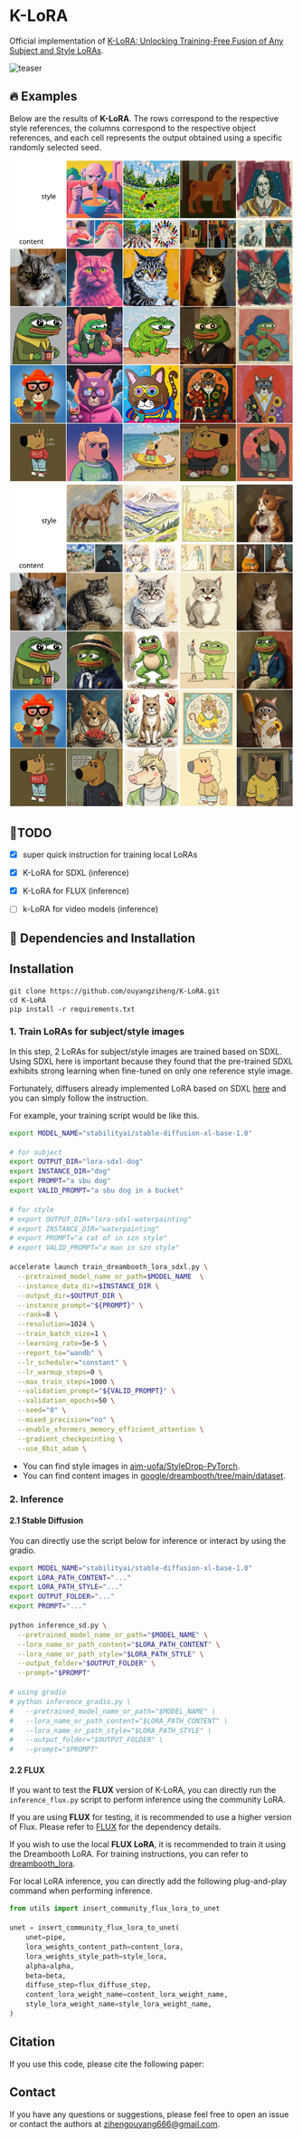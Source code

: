 # K-LoRA

Official implementation of [K-LoRA: Unlocking Training-Free Fusion of Any Subject and Style LoRAs]().

![teaser](pictures/teaser.svg)


## 🔥 Examples
Below are the results of **K-LoRA**. The rows correspond to the respective style references, the columns correspond to the respective object references, and each cell represents the output obtained using a specific randomly selected seed.

![teaser](pictures/2.svg)
![teaser](pictures/520.svg)




## 🚩TODO

- [x] super quick instruction for training local LoRAs
- [x] K-LoRA for SDXL (inference)
- [x] K-LoRA for FLUX (inference)
- [ ] k-LoRA for video models (inference)


## 🔧 Dependencies and Installation

## Installation
```
git clone https://github.com/ouyangziheng/K-LoRA.git
cd K-LoRA
pip install -r requirements.txt
```


### 1. Train LoRAs for subject/style images
In this step, 2 LoRAs for subject/style images are trained based on SDXL. Using SDXL here is important because they found that the pre-trained SDXL exhibits strong learning when fine-tuned on only one reference style image.

Fortunately, diffusers already implemented LoRA based on SDXL [here](https://github.com/huggingface/diffusers/blob/main/examples/dreambooth/README_sdxl.md) and you can simply follow the instruction. 

For example, your training script would be like this.
```bash
export MODEL_NAME="stabilityai/stable-diffusion-xl-base-1.0"

# for subject
export OUTPUT_DIR="lora-sdxl-dog"
export INSTANCE_DIR="dog"
export PROMPT="a sbu dog"
export VALID_PROMPT="a sbu dog in a bucket"

# for style
# export OUTPUT_DIR="lora-sdxl-waterpainting"
# export INSTANCE_DIR="waterpainting"
# export PROMPT="a cat of in szn style"
# export VALID_PROMPT="a man in szn style"

accelerate launch train_dreambooth_lora_sdxl.py \
  --pretrained_model_name_or_path=$MODEL_NAME  \
  --instance_data_dir=$INSTANCE_DIR \
  --output_dir=$OUTPUT_DIR \
  --instance_prompt="${PROMPT}" \
  --rank=8 \
  --resolution=1024 \
  --train_batch_size=1 \
  --learning_rate=5e-5 \
  --report_to="wandb" \
  --lr_scheduler="constant" \
  --lr_warmup_steps=0 \
  --max_train_steps=1000 \
  --validation_prompt="${VALID_PROMPT}" \
  --validation_epochs=50 \
  --seed="0" \
  --mixed_precision="no" \
  --enable_xformers_memory_efficient_attention \
  --gradient_checkpointing \
  --use_8bit_adam \
```

* You can find style images in [aim-uofa/StyleDrop-PyTorch](https://github.com/aim-uofa/StyleDrop-PyTorch/tree/main/data).
* You can find content images in [google/dreambooth/tree/main/dataset](https://github.com/google/dreambooth/tree/main/dataset).


### 2. Inference

#### 2.1 Stable Diffusion 
You can directly use the script below for inference or interact by using the gradio.

```bash
export MODEL_NAME="stabilityai/stable-diffusion-xl-base-1.0"
export LORA_PATH_CONTENT="..."
export LORA_PATH_STYLE="..."
export OUTPUT_FOLDER="..."  
export PROMPT="..."

python inference_sd.py \
  --pretrained_model_name_or_path="$MODEL_NAME" \
  --lora_name_or_path_content="$LORA_PATH_CONTENT" \
  --lora_name_or_path_style="$LORA_PATH_STYLE" \
  --output_folder="$OUTPUT_FOLDER" \
  --prompt="$PROMPT"

# using gradio 
# python inference_gradio.py \
#   --pretrained_model_name_or_path="$MODEL_NAME" \
#   --lora_name_or_path_content="$LORA_PATH_CONTENT" \
#   --lora_name_or_path_style="$LORA_PATH_STYLE" \
#   --output_folder="$OUTPUT_FOLDER" \
#   --prompt="$PROMPT"

```

#### 2.2 FLUX

If you want to test the **FLUX** version of K-LoRA, you can directly run the `inference_flux.py` script to perform inference using the community LoRA. 

If you are using **FLUX** for testing, it is recommended to use a higher version of Flux. Please refer to [FLUX](https://github.com/black-forest-labs/flux) for the dependency details.

If you wish to use the local **FLUX LoRA**, it is recommended to train it using the Dreambooth LoRA. For training instructions, you can refer to [dreambooth_lora](https://huggingface.co/docs/peft/main/en/task_guides/dreambooth_lora). 

For local LoRA inference, you can directly add the following plug-and-play command when performing inference.

```python
from utils import insert_community_flux_lora_to_unet

unet = insert_community_flux_lora_to_unet(
    unet=pipe,
    lora_weights_content_path=content_lora,
    lora_weights_style_path=style_lora,
    alpha=alpha,
    beta=beta,
    diffuse_step=flux_diffuse_step,
    content_lora_weight_name=content_lora_weight_name,
    style_lora_weight_name=style_lora_weight_name,
)
```

## Citation
If you use this code, please cite the following paper:

## Contact
If you have any questions or suggestions, please feel free to open an issue or contact the authors at [zihengouyang666@gmail.com](mailto:zihengouyang666@gmail.com).